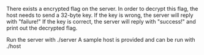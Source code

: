 There exists a encrypted flag on the server. In order to decrypt this flag, the host needs to send a 32-byte key. 
If the key is wrong, the server will reply with "failure!"
If the key is correct, the server will reply with "success!" and print out the decrypted flag.

Run the server with ./server 
A sample host is provided and can be run with ./host
